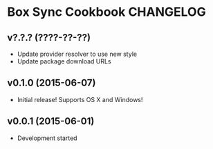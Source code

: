 Box Sync Cookbook CHANGELOG
===========================

v?.?.? (????-??-??)
-------------------
- Update provider resolver to use new style
- Update package download URLs

v0.1.0 (2015-06-07)
-------------------
- Initial release! Supports OS X and Windows!

v0.0.1 (2015-06-01)
-------------------
- Development started
